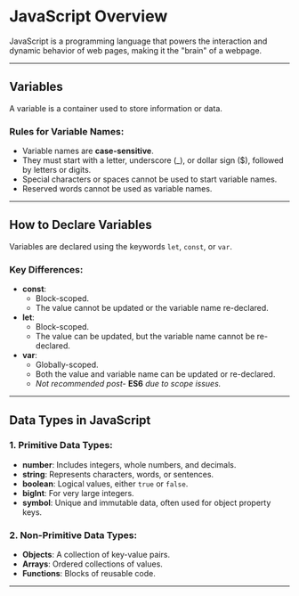 # JavaScript Overview

JavaScript is a programming language that powers the interaction and dynamic behavior of web pages, making it the "brain" of a webpage.

---

## Variables

A variable is a container used to store information or data.

### Rules for Variable Names:
- Variable names are **case-sensitive**.
- They must start with a letter, underscore (_), or dollar sign ($), followed by letters or digits.
- Special characters or spaces cannot be used to start variable names.
- Reserved words cannot be used as variable names.

---

## How to Declare Variables

Variables are declared using the keywords `let`, `const`, or `var`.

### Key Differences:
- **const**: 
  - Block-scoped.
  - The value cannot be updated or the variable name re-declared.
- **let**: 
  - Block-scoped.
  - The value can be updated, but the variable name cannot be re-declared.
- **var**: 
  - Globally-scoped.
  - Both the value and variable name can be updated or re-declared.
  - *Not recommended post-* **ES6** *due to scope issues.*

---

## Data Types in JavaScript

### 1. Primitive Data Types:
- **number**: Includes integers, whole numbers, and decimals.
- **string**: Represents characters, words, or sentences.
- **boolean**: Logical values, either `true` or `false`.
- **bigInt**: For very large integers.
- **symbol**: Unique and immutable data, often used for object property keys.

### 2. Non-Primitive Data Types:
- **Objects**: A collection of key-value pairs.
- **Arrays**: Ordered collections of values.
- **Functions**: Blocks of reusable code.

---
